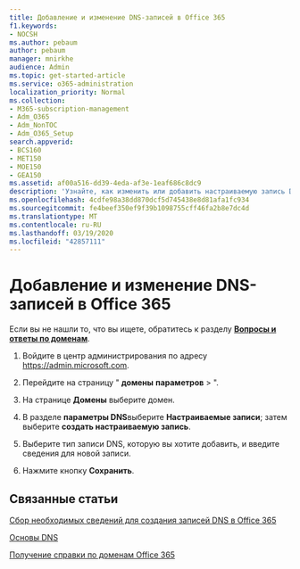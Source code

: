 ```yaml
---
title: Добавление и изменение DNS-записей в Office 365
f1.keywords:
- NOCSH
ms.author: pebaum
author: pebaum
manager: mnirkhe
audience: Admin
ms.topic: get-started-article
ms.service: o365-administration
localization_priority: Normal
ms.collection:
- M365-subscription-management
- Adm_O365
- Adm_NonTOC
- Adm_O365_Setup
search.appverid:
- BCS160
- MET150
- MOE150
- GEA150
ms.assetid: af00a516-dd39-4eda-af3e-1eaf686c8dc9
description: 'Узнайте, как изменить или добавить настраиваемую запись DNS в Office 365. '
ms.openlocfilehash: 4cdfe98a38dd870dcf5d745438e8d81afa1fc934
ms.sourcegitcommit: fe4beef350ef9f39b1098755cff46fa2b8e7dc4d
ms.translationtype: MT
ms.contentlocale: ru-RU
ms.lasthandoff: 03/19/2020
ms.locfileid: "42857111"
---
```

# <a name="add-or-edit-custom-dns-records-in-office-365"></a>Добавление и изменение DNS-записей в Office 365

 Если вы не нашли то, что вы ищете, обратитесь к разделу **[Вопросы и ответы по доменам](../setup/domains-faq.md)**. 

1. Войдите в центр администрирования по адресу <a href="https://go.microsoft.com/fwlink/p/?linkid=2024339" target="_blank">https://admin.microsoft.com</a>.   

2. Перейдите на страницу " **домены** **параметров** \> ".

3. На странице **Домены** выберите домен. 
    
4. В разделе **параметры DNS**выберите **Настраиваемые записи**; затем выберите **создать настраиваемую запись**.

5. Выберите тип записи DNS, которую вы хотите добавить, и введите сведения для новой записи.
    
6. Нажмите кнопку **Сохранить**.

## <a name="related-articles"></a>Связанные статьи

[Сбор необходимых сведений для создания записей DNS в Office 365](../get-help-with-domains/information-for-dns-records.md)

[Основы DNS](../get-help-with-domains/dns-basics.md)

[Получение справки по доменам Office 365](../get-help-with-domains/get-help-with-domains.yml)


